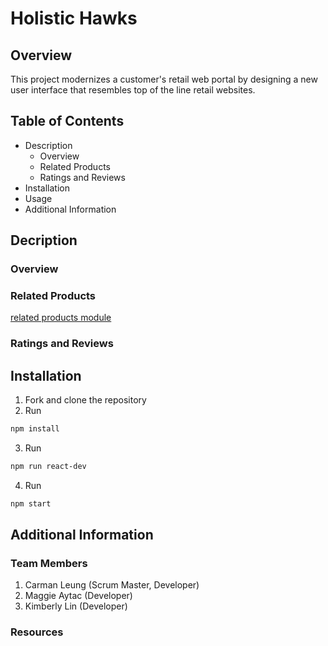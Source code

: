 # Holistic Hawks

## Overview
This project modernizes a customer's retail web portal by designing a new user interface that resembles top of the line retail websites.


## Table of Contents
- Description
   - Overview
   - Related Products
   - Ratings and Reviews
- Installation
- Usage
- Additional Information

## Decription
### Overview



### Related Products
[related products module]


### Ratings and Reviews



## Installation
1. Fork and clone the repository
2. Run
```bash
npm install
```
3. Run
```bash
npm run react-dev
```
4. Run
```bash
npm start
```


## Additional Information
### Team Members
1. Carman Leung (Scrum Master, Developer)
2. Maggie Aytac (Developer)
3. Kimberly Lin (Developer)

### Resources


[related products module]: RelatedItemsAndComparison.gif